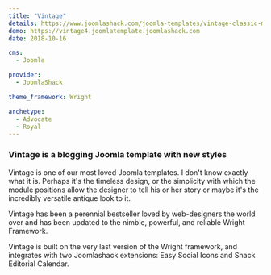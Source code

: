 ```yaml
---
title: "Vintage"
details: https://www.joomlashack.com/joomla-templates/vintage-classic-moderate
demo: https://vintage4.joomlatemplate.joomlashack.com
date: 2018-10-16

cms: 
  - Joomla

provider:
  - JoomlaShack

theme_framework: Wright

archetype:
  - Advocate
  - Royal
---
```


### Vintage is a blogging Joomla template with new styles

Vintage is one of our most loved Joomla templates. I don't know exactly what it is. Perhaps it's the timeless design, or the simplicity with which the module positions allow the designer to tell his or her story or maybe it's the incredibly versatile antique look to it.

Vintage has been a perennial bestseller loved by web-designers the world over and has been updated to the nimble, powerful, and reliable Wright Framework.

Vintage is built on the very last version of the Wright framework, and integrates with two Joomlashack extensions: Easy Social Icons and Shack Editorial Calendar.